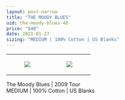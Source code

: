 ```yaml
---
layout: post-narrow
title: "THE MOODY BLUES"
uid: the-moody-blues-40
price: "$40"
date: 2021-01-27
sizing: "MEDIUM | 100% Cotton | US Blanks"
---
```




<table style="width:100%;"><tr><td style="vertical-align:top;">
      <figure class="tmblr-full" data-orig-height="2048" data-orig-width="1365" data-orig-src="https://concertshirts.netlify.app/shirts/0068/0068-01.jpg"><img src="https://64.media.tumblr.com/191e390ddcadc86ba440817547d5bffc/50c34a35187ed065-a5/s540x810/8309fd97e4bc55817092ad9c81ae1cd5c0c43e38.jpg" data-orig-height="2048" data-orig-width="1365" data-orig-src="https://concertshirts.netlify.app/shirts/0068/0068-01.jpg"/></figure></td>
    <td style="vertical-align:top;">
      <figure class="tmblr-full" data-orig-height="2048" data-orig-width="1365" data-orig-src="https://concertshirts.netlify.app/shirts/0068/0068-02.jpg"><img src="https://64.media.tumblr.com/7f273deb16f84dce056b9c4f76d6c4f3/50c34a35187ed065-a9/s540x810/c02e05c023f877e0d3e51ab3dbd3ea0f01353c48.jpg" data-orig-height="2048" data-orig-width="1365" data-orig-src="https://concertshirts.netlify.app/shirts/0068/0068-02.jpg"/></figure></td>
  </tr></table><p>
  The Moody Blues | 2009 Tour<br/>MEDIUM | 100% Cotton | US Blanks
</p>
